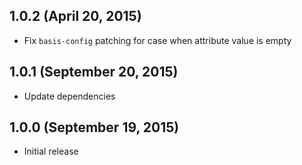 ## 1.0.2 (April 20, 2015)

- Fix `basis-config` patching for case when attribute value is empty

## 1.0.1 (September 20, 2015)

- Update dependencies

## 1.0.0 (September 19, 2015)

- Initial release
